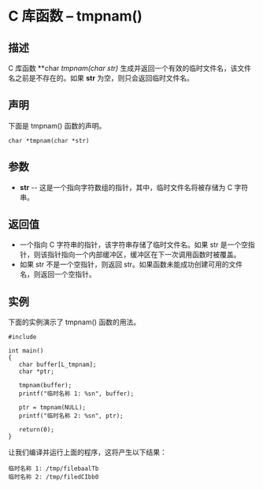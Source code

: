 # C 库函数 – tmpnam()


## 描述

C 库函数 **char *tmpnam(char *str)** 生成并返回一个有效的临时文件名，该文件名之前是不存在的。如果 **str** 为空，则只会返回临时文件名。

## 声明

下面是 tmpnam() 函数的声明。

    char *tmpnam(char *str)

## 参数

* **str** \-- 这是一个指向字符数组的指针，其中，临时文件名将被存储为 C 字符串。

## 返回值

* 一个指向 C 字符串的指针，该字符串存储了临时文件名。如果 str 是一个空指针，则该指针指向一个内部缓冲区，缓冲区在下一次调用函数时被覆盖。
* 如果 str 不是一个空指针，则返回 str。如果函数未能成功创建可用的文件名，则返回一个空指针。

## 实例

下面的实例演示了 tmpnam() 函数的用法。

    #include 

    int main()
    {
       char buffer[L_tmpnam];
       char *ptr;

       tmpnam(buffer);
       printf("临时名称 1: %sn", buffer);

       ptr = tmpnam(NULL);
       printf("临时名称 2: %sn", ptr);

       return(0);
    }

让我们编译并运行上面的程序，这将产生以下结果：

    临时名称 1: /tmp/filebaalTb
    临时名称 2: /tmp/filedCIbb0